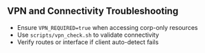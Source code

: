 ## VPN and Connectivity Troubleshooting

- Ensure `VPN_REQUIRED=true` when accessing corp-only resources
- Use `scripts/vpn_check.sh` to validate connectivity
- Verify routes or interface if client auto-detect fails

